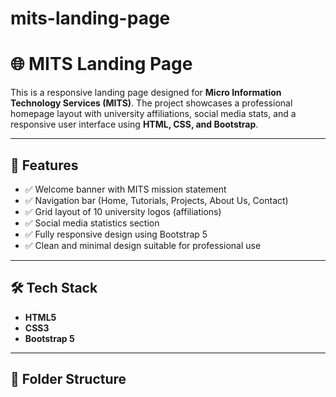 # mits-landing-page
# 🌐 MITS Landing Page

This is a responsive landing page designed for **Micro Information Technology Services (MITS)**. The project showcases a professional homepage layout with university affiliations, social media stats, and a responsive user interface using **HTML, CSS, and Bootstrap**.

---

## 📌 Features

- ✅ Welcome banner with MITS mission statement
- ✅ Navigation bar (Home, Tutorials, Projects, About Us, Contact)
- ✅ Grid layout of 10 university logos (affiliations)
- ✅ Social media statistics section
- ✅ Fully responsive design using Bootstrap 5
- ✅ Clean and minimal design suitable for professional use

---

## 🛠️ Tech Stack

- **HTML5**
- **CSS3**
- **Bootstrap 5**

---

## 📁 Folder Structure

